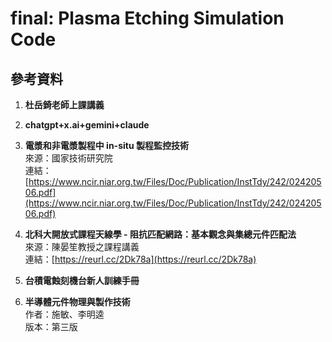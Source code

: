 # final: Plasma Etching Simulation Code

## 參考資料

1. **杜岳錡老師上課講義**

2. **chatgpt+x.ai+gemini+claude**

3. **電漿和非電漿製程中 in-situ 製程監控技術**  
   來源：國家技術研究院  
   連結：[https://www.ncir.niar.org.tw/Files/Doc/Publication/InstTdy/242/02420506.pdf](https://www.ncir.niar.org.tw/Files/Doc/Publication/InstTdy/242/02420506.pdf)

4. **北科大開放式課程天線學 - 阻抗匹配網路：基本觀念與集總元件匹配法**  
   來源：陳晏笙教授之課程講義  
   連結：[https://reurl.cc/2Dk78a](https://reurl.cc/2Dk78a)

5. **台積電蝕刻機台新人訓練手冊**

6. **半導體元件物理與製作技術**  
   作者：施敏、李明逵  
   版本：第三版
